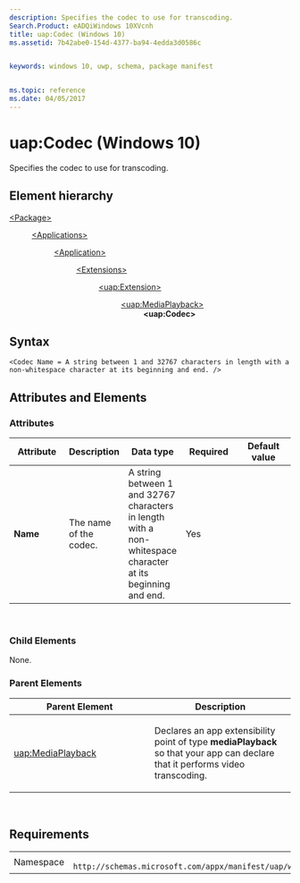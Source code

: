 ```yaml
---
description: Specifies the codec to use for transcoding.
Search.Product: eADQiWindows 10XVcnh
title: uap:Codec (Windows 10)
ms.assetid: 7b42abe0-154d-4377-ba94-4edda3d0586c


keywords: windows 10, uwp, schema, package manifest


ms.topic: reference
ms.date: 04/05/2017
---
```


# uap:Codec (Windows 10)


Specifies the codec to use for transcoding.

## Element hierarchy

<dl>
<dt><a href="element-package.md">&lt;Package&gt;</a></dt>
<dd>
<dl>
<dt><a href="element-applications.md">&lt;Applications&gt;</a></dt>
<dd>
<dl>
<dt><a href="element-application.md">&lt;Application&gt;</a></dt>
<dd>
<dl>
<dt><a href="element-1-extensions.md">&lt;Extensions&gt;</a></dt>
<dd>
<dl>
<dt><a href="element-uap-extension.md">&lt;uap:Extension&gt;</a></dt>
<dd>
<dl>
<dt><a href="element-uap-mediaplayback.md">&lt;uap:MediaPlayback&gt;</a></dt>
<dd><b>&lt;uap:Codec&gt;</b></dd>
</dl>
</dd>
</dl>
</dd>
</dl>
</dd>
</dl>
</dd>
</dl>
</dd>
</dl>

## Syntax

``` syntax
<Codec Name = A string between 1 and 32767 characters in length with a non-whitespace character at its beginning and end. />
```

## Attributes and Elements


### Attributes

<table>
<colgroup>
<col width="20%" />
<col width="20%" />
<col width="20%" />
<col width="20%" />
<col width="20%" />
</colgroup>
<thead>
<tr class="header">
<th>Attribute</th>
<th>Description</th>
<th>Data type</th>
<th>Required</th>
<th>Default value</th>
</tr>
</thead>
<tbody>
<tr class="odd">
<td><strong>Name</strong></td>
<td><p>The name of the codec.</p></td>
<td>A string between 1 and 32767 characters in length with a non-whitespace character at its beginning and end.</td>
<td>Yes</td>
<td></td>
</tr>
</tbody>
</table>

 

### Child Elements

None.

### Parent Elements

<table>
<colgroup>
<col width="50%" />
<col width="50%" />
</colgroup>
<thead>
<tr class="header">
<th>Parent Element</th>
<th>Description</th>
</tr>
</thead>
<tbody>
<tr class="odd">
<td><a href="element-uap-mediaplayback.md">uap:MediaPlayback</a> </td>
<td><p>Declares an app extensibility point of type <strong>mediaPlayback</strong> so that your app can declare that it performs video transcoding.</p></td>
</tr>
</tbody>
</table>

 

## Requirements

|   |   |
|--|--|
| Namespace | `	http://schemas.microsoft.com/appx/manifest/uap/windows10` |


 

 



